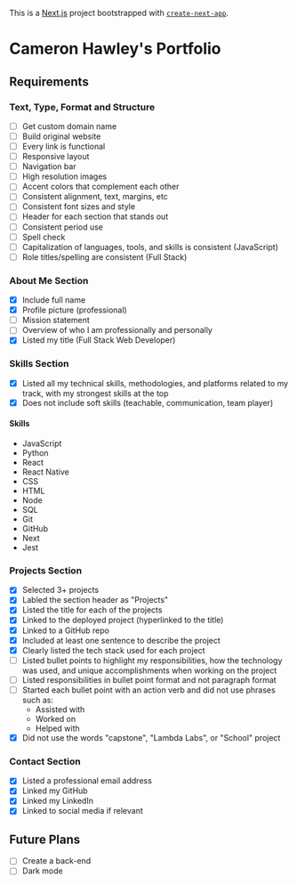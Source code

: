 This is a [Next.js](https://nextjs.org/) project bootstrapped with [`create-next-app`](https://github.com/vercel/next.js/tree/canary/packages/create-next-app).

# Cameron Hawley's Portfolio

## Requirements

### Text, Type, Format and Structure

-   [ ] Get custom domain name
-   [ ] Build original website
-   [ ] Every link is functional
-   [ ] Responsive layout
-   [ ] Navigation bar
-   [ ] High resolution images
-   [ ] Accent colors that complement each other
-   [ ] Consistent alignment, text, margins, etc
-   [ ] Consistent font sizes and style
-   [ ] Header for each section that stands out
-   [ ] Consistent period use
-   [ ] Spell check
-   [ ] Capitalization of languages, tools, and skills is consistent (JavaScript)
-   [ ] Role titles/spelling are consistent (Full Stack)

### About Me Section

-   [x] Include full name
-   [x] Profile picture (professional)
-   [ ] Mission statement
-   [ ] Overview of who I am professionally and personally
-   [x] Listed my title (Full Stack Web Developer)

### Skills Section

-   [x] Listed all my technical skills, methodologies, and platforms related to my track, with my strongest skills at the top
-   [x] Does not include soft skills (teachable, communication, team player)

#### Skills

-   JavaScript
-   Python
-   React
-   React Native
-   CSS
-   HTML
-   Node
-   SQL
-   Git
-   GitHub
-   Next
-   Jest

### Projects Section

-   [x] Selected 3+ projects
-   [x] Labled the section header as "Projects"
-   [x] Listed the title for each of the projects
-   [x] Linked to the deployed project (hyperlinked to the title)
-   [x] Linked to a GitHub repo
-   [x] Included at least one sentence to describe the project
-   [x] Clearly listed the tech stack used for each project
-   [ ] Listed bullet points to highlight my responsibilities, how the technology was used, and unique accomplishments when working on the project
-   [ ] Listed responsibilities in bullet point format and not paragraph format
-   [ ] Started each bullet point with an action verb and did not use phrases such as:
    -   Assisted with
    -   Worked on
    -   Helped with
-   [x] Did not use the words "capstone", "Lambda Labs", or "School" project

### Contact Section

-   [x] Listed a professional email address
-   [x] Linked my GitHub
-   [x] Linked my LinkedIn
-   [x] Linked to social media if relevant

## Future Plans

-   [ ] Create a back-end
-   [ ] Dark mode
